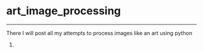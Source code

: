 # art_image_processing
***
There I will post all my attempts to process images like an art  using python

1)
